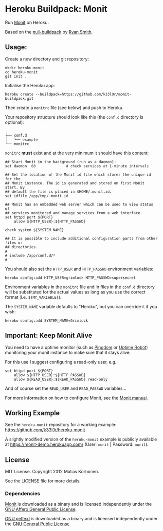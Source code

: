 # Heroku Buildpack: Monit

Run [Monit](http://mmonit.com/monit/) on Heroku.

Based on the [null-buildpack][null-buildpack] by [Ryan Smith][ryandotsmith].

[null-buildpack]: https://github.com/ryandotsmith/null-buildpack
[ryandotsmith]: https://github.com/ryandotsmith

## Usage:

Create a new directory and git repository:

    mkdir heroku-monit
    cd heroku-monit
    git init .

Initialise the Heroku app:

    heroku create --buildpack=https://github.com/k33l0r/monit-buildpack.git

Then create a `monitrc` file (see below) and push to Heroku.

Your repository structure should look like this (the `conf.d` directory is optional):

    .
    ├── conf.d
    │   └── example
    └── monitrc

`monitrc` **must** exist and at the very minimum it should have this content:

    ## Start Monit in the background (run as a daemon):
    set daemon  60              # check services at 1-minute intervals

    ## Set the location of the Monit id file which stores the unique id for the
    ## Monit instance. The id is generated and stored on first Monit start. By 
    ## default the file is placed in $HOME/.monit.id.
    set idfile /app/tmp/.monit.id

    ## Monit has an embedded web server which can be used to view status of 
    ## services monitored and manage services from a web interface.
    set httpd port ${PORT}
        allow ${HTTP_USER}:${HTTP_PASSWD}

    check system ${SYSTEM_NAME}

    ## It is possible to include additional configuration parts from other files or
    ## directories.
    #
    # include /app/conf.d/*
    #

You should also set the `HTTP_USER` and `HTTP_PASSWD` environment variables:

    heroku config:add HTTP_USER=grimlock HTTP_PASSWD=supersecret

Environment variables in the `monitrc` file and in files in the `conf.d` directory will be substituted for the actual values as long as you use the correct format (i.e. `${MY_VARIABLE}`).

The `SYSTEM_NAME` variable defaults to "Heroku", but you can override it if you wish:

    heroku config:add SYSTEM_NAME=Grimlock

## Important: Keep Monit Alive

You need to have a uptime monitor (such as [Pingdom][pingdom] or [Uptime Robot][robot]) monitoring your monit instance to make sure that it stays alive.

[pingdom]: http://www.pingdom.com/
[robot]: http://www.uptimerobot.com/

For this use I suggest configuring a read-only user, e.g.

    set httpd port ${PORT}
        allow ${HTTP_USER}:${HTTP_PASSWD}
        allow ${READ_USER}:${READ_PASSWD} read-only

And of course set the `READ_USER` and `READ_PASSWD` variables…

For more information on how to configure Monit, see the [Monit manual][man].

[man]: http://mmonit.com/monit/documentation/monit.html

## Working Example

See the `heroku-monit` repository for a working example: <https://github.com/k33l0r/heroku-monit>

A slightly modified version of the `heroku-monit` example is publicly available at <https://monit-demo.herokuapp.com/> (User: `monit` | Password: `monit`).

## License

MIT License. Copyright 2012 Matias Korhonen.

See the LICENSE file for more details.

### Dependencies

[Monit][monit] is downloaded as a binary and is licensed independently under the [GNU Affero General Public License][affero].

[GNU gettext][gettext] is downloaded as a binary and is licensed independently under the [GNU General Public License][gpl]

[monit]: http://mmonit.com/monit/
[gettext]: http://www.gnu.org/software/gettext/
[gpl]: http://www.gnu.org/licenses/gpl.html
[affero]: http://www.gnu.org/licenses/agpl.html
